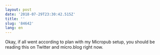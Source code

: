 ```yaml
---
layout: post
date: '2018-07-29T23:30:42.515Z'
title: ''
slug: '84642'
lang: en
---
```

Okay, if all went according to plan with my Micropub setup, you should be reading this on Twitter and micro.blog right now.
